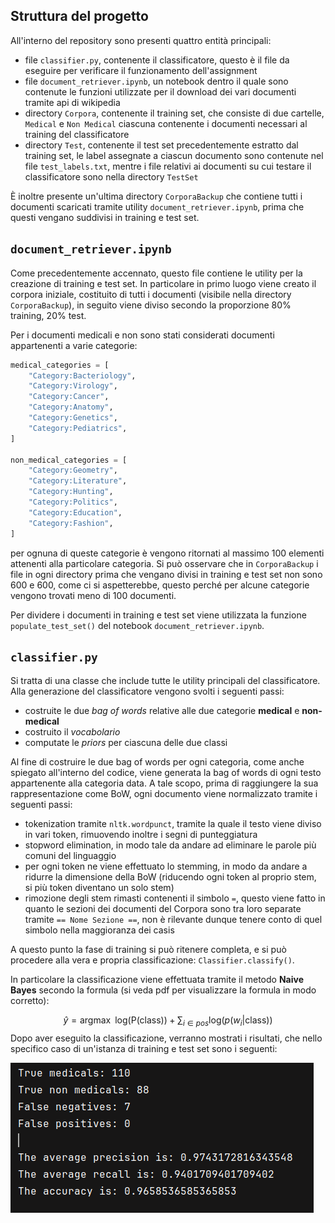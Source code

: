 ## Struttura del progetto

All'interno del repository sono presenti quattro entità principali:

- file `classifier.py`, contenente il classificatore, questo è il file da eseguire per verificare il funzionamento dell'assignment
- file `document_retriever.ipynb`, un notebook dentro il quale sono contenute le funzioni utilizzate per il download dei vari documenti tramite api di wikipedia
- directory `Corpora`, contenente il training set, che consiste di due cartelle, `Medical` e `Non Medical` ciascuna contenente i documenti necessari al training del classificatore
- directory `Test`, contenente il test set precedentemente estratto dal training set, le label assegnate a ciascun documento sono contenute nel file `test_labels.txt`, mentre i file relativi ai documenti su cui testare il classificatore sono nella directory `TestSet`

È inoltre presente un'ultima directory `CorporaBackup` che contiene tutti i documenti scaricati tramite utility `document_retriever.ipynb`, prima che questi vengano suddivisi in training e test set.

## `document_retriever.ipynb`

Come precedentemente accennato, questo file contiene le utility per la creazione di training e test set. In particolare in primo luogo viene creato il corpora iniziale, costituito di tutti i documenti (visibile nella directory `CorporaBackup`), in seguito viene diviso secondo la proporzione 80% training, 20% test.

Per i documenti medicali e non sono stati considerati documenti appartenenti a varie categorie:

```python
medical_categories = [
	"Category:Bacteriology",
	"Category:Virology",
	"Category:Cancer",
	"Category:Anatomy",
	"Category:Genetics",
	"Category:Pediatrics",
]

non_medical_categories = [
	"Category:Geometry",
	"Category:Literature",
	"Category:Hunting",
	"Category:Politics",
	"Category:Education",
	"Category:Fashion",
]
```

per ognuna di queste categorie è vengono ritornati al massimo 100 elementi attenenti alla particolare categoria. Si può osservare che in `CorporaBackup` i file in ogni directory prima che vengano divisi in training e test set non sono 600 e 600, come ci si aspetterebbe, questo perché per alcune categorie vengono trovati meno di 100 documenti.

Per dividere i documenti in training e test set viene utilizzata la funzione `populate_test_set()` del notebook `document_retriever.ipynb`.

## `classifier.py`

Si tratta di una classe che include tutte le utility principali del classificatore. Alla generazione del classificatore vengono svolti i seguenti passi:

- costruite le due *bag of words* relative alle due categorie **medical** e **non-medical**
- costruito il *vocabolario*
- computate le *priors* per ciascuna delle due classi  

Al fine di costruire le due bag of words per ogni categoria, come anche spiegato all'interno del codice, viene generata la bag of words di ogni testo appartenente alla categoria data. A tale scopo, prima di raggiungere la sua rappresentazione come BoW, ogni documento viene normalizzato tramite i seguenti passi: 

- tokenization tramite `nltk.wordpunct`, tramite la quale il testo viene diviso in vari token, rimuovendo inoltre i segni di punteggiatura
- stopword elimination, in modo tale da andare ad eliminare le parole più comuni del linguaggio
- per ogni token ne viene effettuato lo stemming, in modo da andare a ridurre la dimensione della BoW (riducendo ogni token al proprio stem, si più token diventano un solo stem)
- rimozione degli stem rimasti contenenti il simbolo `=`, questo viene fatto in quanto le sezioni dei documenti del Corpora sono tra loro separate tramite `== Nome Sezione ==`, non è rilevante dunque tenere conto di quel simbolo nella maggioranza dei casis

A questo punto la fase di training si può ritenere completa, e si può procedere alla vera e propria classificazione: `Classifier.classify()`.

In particolare la classificazione viene effettuata tramite il metodo **Naive Bayes** secondo la formula (si veda pdf per visualizzare la formula in modo corretto):

$$
\hat{y} = \text{argmax} \;\; \text{log}(\text{P(class)}) + \sum_{i\in pos} \text{log}(p(w_i|\text{class}))
$$
Dopo aver eseguito la classificazione, verranno mostrati i risultati, che nello specifico caso di un'istanza di training e test set sono i seguenti:


![Performance](image.png)